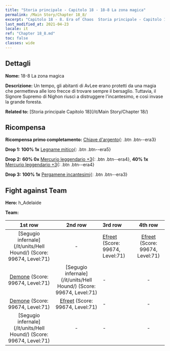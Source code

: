```yaml
---
title: "Storia principale - Capitolo 18 - 18-8 La zona magica"
permalink: /Main Story/Chapter 18_8/
excerpt: "Capitolo 18 - 8. Era of Chaos  Storia principale - Capitolo 18_8. 18-8 La zona magica"
last_modified_at: 2021-04-23
locale: it
ref: "Chapter 18_8.md"
toc: false
classes: wide
---
```


## Dettagli

 **Nome:** 18-8 La zona magica

 **Descrizione:** Un tempo, gli abitanti di AvLee erano protetti da una magia che permetteva alle loro frecce di trovare sempre il bersaglio. Tuttavia, il Signore Supremo di Nighon riuscì a distruggere l'incantesimo, e così invase la grande foresta.

 **Related to:** [Storia principale Capitolo 18](/it/Main Story/Chapter 18/)

## Ricompensa

 **Ricompensa primo completamento:** [Chiave d'argento](/ItemsIT/con_693/){: .btn .btn--era3}

 **Drop 1:** **100% 1x** [Legname mitico](/ItemsIT/mat_62/){: .btn .btn--era5}

 **Drop 2:** **60% 0x** [Mercurio leggendario +3](/ItemsIT/mat_56/){: .btn .btn--era4}, **40% 1x** [Mercurio leggendario +3](/ItemsIT/mat_56/){: .btn .btn--era4}

 **Drop 3:** **100% 1x** [Pergamene incantesimi](/ItemsIT/con_694/){: .btn .btn--era3}


## Fight against Team
 **Hero:** h_Adelaide

 **Team:**


  | 1st row | 2nd row | 3rd row | 4th row |
  |:----:|:----:|:----|:----:|
  | [Segugio infernale](/it/units/Hell Hound/) (Score: 99674, Level:71)  | - | [Efreet](/it/units/Efreeti/) (Score: 99674, Level:71)  | [Efreet](/it/units/Efreeti/) (Score: 99674, Level:71)  |
  | [Demone](/it/units/Demon/) (Score: 99674, Level:71)  | [Segugio infernale](/it/units/Hell Hound/) (Score: 99674, Level:71)  | - | - |
  | [Demone](/it/units/Demon/) (Score: 99674, Level:71)  | [Efreet](/it/units/Efreeti/) (Score: 99674, Level:71)  | - | - |
  | [Segugio infernale](/it/units/Hell Hound/) (Score: 99674, Level:71)  | - | - | - |



